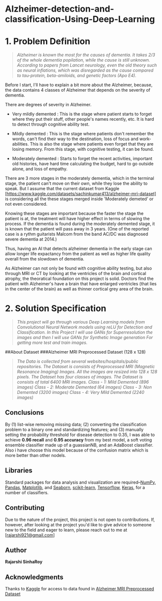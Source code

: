 # Alzheimer-detection-and-classification-Using-Deep-Learning

# **1. Problem Definition**

>*Alzheimer is known the most for the causes of dementia. It takes 2/3 of the whole dementia popilation, while the cause is still unknown. According to papers from Lancet neurology, even the old theory such as neural inflations, which was disregarded as the cause compared to tau-protein, beta-amiloids, and genetic factors (Apo E4).*


Before I start, I'll have to explain a bit more about the Alzheimer, because, the data contains 4 classes of Alzheimer that depends on the severity of dementia.

There are degrees of severity in Alzheimer.

*   Very mildly demented : This is the stage where patient starts to forget where they put their stuff, other people's names recently, etc. It is hard to detect through cognitive ability test.

*   Mildly demented : This is the stage where patients don't remember the words, can't find their way to the destination, loss of focus and work-abilities. This is also the stage where patients even forget that they are losing memory. From this stage, with cognitive testing, it can be found.

*   Moderately demented : Starts to forget the recent activities, important old histories, have hard time calculating the budget, hard to go outside alone, and loss of empathy.

There are 3 more stages in the moderately dementia, which in the terminal stage, the patient can't move on their own, while they lose the ability to speak. But I assume that the current dataset from Kaggle [https://www.kaggle.com/datasets/sachinkumar413/alzheimer-mri-dataset] is considering all the these stages merged inside 'Moderately demeted' or not even considered.

Knowing these stages are important because the faster the stage the patient is at, the treatment will have higher effect in terms of slowing the process. If the dementia is found during the moderately demented stage, it is known that the patient will pass away in 3 years. (One of the reported case is a rythm guitarists Malcom from the band AC/DC was diagnosed severe dementia at 2014.)

Thus, having an AI that detects alzheimer dementia in the early stage can allow longer life expactancy from the patient as well as higher life quality overall from the slowdown of dementia.

As Alzheimer can not only be found with cognitive ability testing, but also through MRI or CT by looking at the ventricles of the brain and cortical atrophy, the theoratical foundation on this project is solid. Doctors find the patient with Alzheimer's have a brain that have enlarged ventricles (that lies in the center of the brain) as well as thinner cortical grey area of the brain.

# **2. Solution Specification**

> *This project will go through various Deep Learning models from Convolutional Neural Network models using reLU for Detection and Classification.
In this Project I will use GANs for Superresolution the images and then I will use GANs for Synthetic Image generation For getting more test and train images.*

##About Dataset
###Alzheimer MRI Preprocessed Dataset (128 x 128)

>*The Data is collected from several websites/hospitals/public repositories.
The Dataset is consists of Preprocessed MRI (Magnetic Resonance Imaging) Images.
All the images are resized into 128 x 128 pixels.
The Dataset has four classes of images.
The Dataset is consists of total 6400 MRI images.
Class - 1: Mild Demented (896 images)
Class - 2: Moderate Demented (64 images)
Class - 3: Non Demented (3200 images)
Class - 4: Very Mild Demented (2240 images)*

## Conclusions

By (1) list-wise removing missing data; (2) converting the classification problem to a binary one and standardizing features; and (3) manually setting the probability threshold for disease detection to 0.35, I was able to achieve **0.96 recall** and **0.95 accuracy** from my best model, a soft voting ensemble classifier made up of a guassianNB, and an AdaBoost classifier. Also i have choose this model because of the confusion matrix which is more better than other nodels.

## Libraries

Standard packages for data analysis and visualization are required–[NumPy](https://numpy.org/), [Pandas](https://pandas.pydata.org/), [Matplotlib](https://matplotlib.org/), and [Seaborn](https://seaborn.pydata.org/), [scikit-learn](https://scikit-learn.org/stable/index.html), [Tensorflow](https://www.tensorflow.org/), [Keras](https://keras.io/), for a number of classifiers.


## Contributing

Due to the nature of the project, this project is not open to contributions. If, however, after looking at the project you'd like to give advice to someone new to the field and eager to learn, please reach out to me at [rajarshi921@gmail.com]

## Author

**Rajarshi SinhaRoy** <br/>



## Acknowledgments
Thanks to [Kaggle](https://www.kaggle.com) for access to data found in [Alzheimer MRI Preprocessed Dataset](https://www.kaggle.com/datasets/sachinkumar413/alzheimer-mri-dataset)
